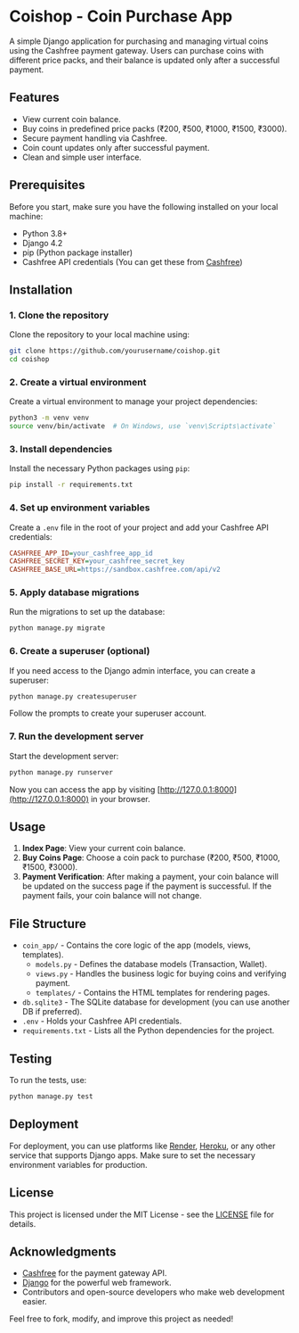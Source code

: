 # Coishop - Coin Purchase App

A simple Django application for purchasing and managing virtual coins using the Cashfree payment gateway. Users can purchase coins with different price packs, and their balance is updated only after a successful payment.

## Features
- View current coin balance.
- Buy coins in predefined price packs (₹200, ₹500, ₹1000, ₹1500, ₹3000).
- Secure payment handling via Cashfree.
- Coin count updates only after successful payment.
- Clean and simple user interface.

## Prerequisites

Before you start, make sure you have the following installed on your local machine:

- Python 3.8+
- Django 4.2
- pip (Python package installer)
- Cashfree API credentials (You can get these from [Cashfree](https://www.cashfree.com))

## Installation

### 1. Clone the repository
Clone the repository to your local machine using:

```bash
git clone https://github.com/yourusername/coishop.git
cd coishop
```

### 2. Create a virtual environment
Create a virtual environment to manage your project dependencies:

```bash
python3 -m venv venv
source venv/bin/activate  # On Windows, use `venv\Scripts\activate`
```

### 3. Install dependencies
Install the necessary Python packages using `pip`:

```bash
pip install -r requirements.txt
```

### 4. Set up environment variables
Create a `.env` file in the root of your project and add your Cashfree API credentials:

```ini
CASHFREE_APP_ID=your_cashfree_app_id
CASHFREE_SECRET_KEY=your_cashfree_secret_key
CASHFREE_BASE_URL=https://sandbox.cashfree.com/api/v2
```

### 5. Apply database migrations
Run the migrations to set up the database:

```bash
python manage.py migrate
```

### 6. Create a superuser (optional)
If you need access to the Django admin interface, you can create a superuser:

```bash
python manage.py createsuperuser
```

Follow the prompts to create your superuser account.

### 7. Run the development server
Start the development server:

```bash
python manage.py runserver
```

Now you can access the app by visiting [http://127.0.0.1:8000](http://127.0.0.1:8000) in your browser.

## Usage

1. **Index Page**: View your current coin balance.
2. **Buy Coins Page**: Choose a coin pack to purchase (₹200, ₹500, ₹1000, ₹1500, ₹3000).
3. **Payment Verification**: After making a payment, your coin balance will be updated on the success page if the payment is successful. If the payment fails, your coin balance will not change.

## File Structure

- `coin_app/` - Contains the core logic of the app (models, views, templates).
  - `models.py` - Defines the database models (Transaction, Wallet).
  - `views.py` - Handles the business logic for buying coins and verifying payment.
  - `templates/` - Contains the HTML templates for rendering pages.
- `db.sqlite3` - The SQLite database for development (you can use another DB if preferred).
- `.env` - Holds your Cashfree API credentials.
- `requirements.txt` - Lists all the Python dependencies for the project.

## Testing

To run the tests, use:

```bash
python manage.py test
```

## Deployment

For deployment, you can use platforms like [Render](https://render.com), [Heroku](https://www.heroku.com), or any other service that supports Django apps. Make sure to set the necessary environment variables for production.

## License

This project is licensed under the MIT License - see the [LICENSE](LICENSE) file for details.

## Acknowledgments

- [Cashfree](https://www.cashfree.com) for the payment gateway API.
- [Django](https://www.djangoproject.com) for the powerful web framework.
- Contributors and open-source developers who make web development easier.

Feel free to fork, modify, and improve this project as needed!
